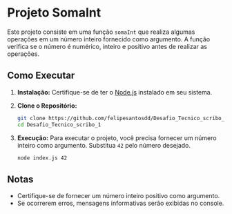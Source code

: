 # Projeto SomaInt

Este projeto consiste em uma função `somaInt` que realiza algumas operações em um número inteiro fornecido como argumento. A função verifica se o número é numérico, inteiro e positivo antes de realizar as operações.

## Como Executar

1. **Instalação:**
   Certifique-se de ter o [Node.js](https://nodejs.org/) instalado em seu sistema.

2. **Clone o Repositório:**

   ```bash
   git clone https://github.com/felipesantosdd/Desafio_Tecnico_scribo_1.git
   cd Desafio_Tecnico_scribo_1
   ```

3. **Execução:**
   Para executar o projeto, você precisa fornecer um número inteiro como argumento. Substitua `42` pelo número desejado.

   ```bash
   node index.js 42
   ```

## Notas

- Certifique-se de fornecer um número inteiro positivo como argumento.
- Se ocorrerem erros, mensagens informativas serão exibidas no console.
